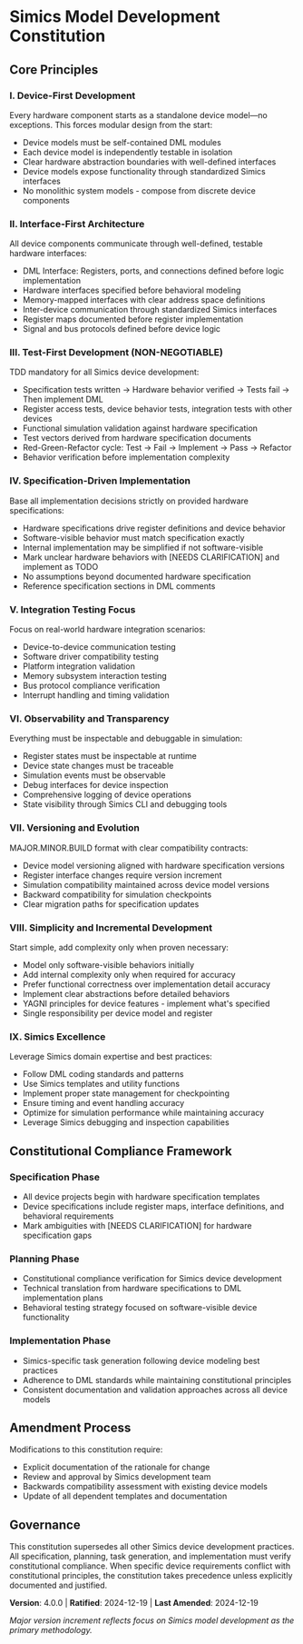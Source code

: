 # Simics Model Development Constitution

## Core Principles

### I. Device-First Development
Every hardware component starts as a standalone device model—no exceptions. This forces modular design from the start:

- Device models must be self-contained DML modules
- Each device model is independently testable in isolation
- Clear hardware abstraction boundaries with well-defined interfaces
- Device models expose functionality through standardized Simics interfaces
- No monolithic system models - compose from discrete device components

### II. Interface-First Architecture
All device components communicate through well-defined, testable hardware interfaces:

- DML Interface: Registers, ports, and connections defined before logic implementation
- Hardware interfaces specified before behavioral modeling
- Memory-mapped interfaces with clear address space definitions
- Inter-device communication through standardized Simics interfaces
- Register maps documented before register implementation
- Signal and bus protocols defined before device logic

### III. Test-First Development (NON-NEGOTIABLE)
TDD mandatory for all Simics device development:

- Specification tests written → Hardware behavior verified → Tests fail → Then implement DML
- Register access tests, device behavior tests, integration tests with other devices
- Functional simulation validation against hardware specification
- Test vectors derived from hardware specification documents
- Red-Green-Refactor cycle: Test → Fail → Implement → Pass → Refactor
- Behavior verification before implementation complexity

### IV. Specification-Driven Implementation
Base all implementation decisions strictly on provided hardware specifications:

- Hardware specifications drive register definitions and device behavior
- Software-visible behavior must match specification exactly
- Internal implementation may be simplified if not software-visible
- Mark unclear hardware behaviors with [NEEDS CLARIFICATION] and implement as TODO
- No assumptions beyond documented hardware specification
- Reference specification sections in DML comments

### V. Integration Testing Focus
Focus on real-world hardware integration scenarios:

- Device-to-device communication testing
- Software driver compatibility testing
- Platform integration validation
- Memory subsystem interaction testing
- Bus protocol compliance verification
- Interrupt handling and timing validation

### VI. Observability and Transparency
Everything must be inspectable and debuggable in simulation:

- Register states must be inspectable at runtime
- Device state changes must be traceable
- Simulation events must be observable
- Debug interfaces for device inspection
- Comprehensive logging of device operations
- State visibility through Simics CLI and debugging tools

### VII. Versioning and Evolution
MAJOR.MINOR.BUILD format with clear compatibility contracts:

- Device model versioning aligned with hardware specification versions
- Register interface changes require version increment
- Simulation compatibility maintained across device model versions
- Backward compatibility for simulation checkpoints
- Clear migration paths for specification updates

### VIII. Simplicity and Incremental Development
Start simple, add complexity only when proven necessary:

- Model only software-visible behaviors initially
- Add internal complexity only when required for accuracy
- Prefer functional correctness over implementation detail accuracy
- Implement clear abstractions before detailed behaviors
- YAGNI principles for device features - implement what's specified
- Single responsibility per device model and register

### IX. Simics Excellence
Leverage Simics domain expertise and best practices:

- Follow DML coding standards and patterns
- Use Simics templates and utility functions
- Implement proper state management for checkpointing
- Ensure timing and event handling accuracy
- Optimize for simulation performance while maintaining accuracy
- Leverage Simics debugging and inspection capabilities

## Constitutional Compliance Framework

### Specification Phase
- All device projects begin with hardware specification templates
- Device specifications include register maps, interface definitions, and behavioral requirements
- Mark ambiguities with [NEEDS CLARIFICATION] for hardware specification gaps

### Planning Phase
- Constitutional compliance verification for Simics device development
- Technical translation from hardware specifications to DML implementation plans
- Behavioral testing strategy focused on software-visible device functionality

### Implementation Phase
- Simics-specific task generation following device modeling best practices
- Adherence to DML standards while maintaining constitutional principles
- Consistent documentation and validation approaches across all device models

## Amendment Process

Modifications to this constitution require:
- Explicit documentation of the rationale for change
- Review and approval by Simics development team
- Backwards compatibility assessment with existing device models
- Update of all dependent templates and documentation

## Governance

This constitution supersedes all other Simics device development practices. All specification, planning, task generation, and implementation must verify constitutional compliance. When specific device requirements conflict with constitutional principles, the constitution takes precedence unless explicitly documented and justified.

**Version**: 4.0.0 | **Ratified**: 2024-12-19 | **Last Amended**: 2024-12-19

*Major version increment reflects focus on Simics model development as the primary methodology.*